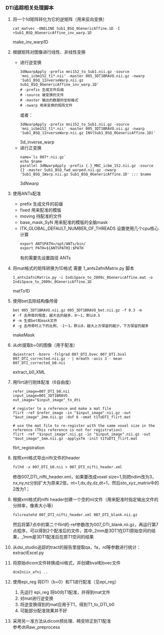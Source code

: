 
### DTI追踪相关处理脚本

1. 将一个1d矩阵转化为它的逆矩阵（用来反向变换）
	```
	cat_matvec -ONELINE Sub1_BSQ_0GenericAffine.1D -I >Sub1_BSQ_0GenericAffine_inv_warp.1D
	```
	make_inv_warp1D

2. 根据矩阵对图像进行线性、非线性变换
	* 进行逆变换
		```
		3dNwarpApply -prefix mni152_to_Sub1.nii.gz -source 'mni_icbm152_t1*.nii' -master 005_3DT1BRAVO.nii.gz -nwarp 'Sub1_BSQ_1InverseWarp.nii.gz Sub1_BSQ_0GenericAffine_inv_warp.1D'
		# -prefix 生成文件后缀
		# -source 被变换的文件
		# -master 输出的数据的坐标格式
		# -nwarp 用来变换的矩阵文件
		```
		或者：
		```
		3dNwarpApply -prefix mni152_to_Sub1.nii.gz -source 'mni_icbm152_t1*.nii' -master 005_3DT1BRAVO.nii.gz -nwarp 'Sub1_BSQ_1InverseWarp.nii.gz INV(Sub1_BSQ_0GenericAffine.1D)'
		```
		3d_inverse_warp
	* 进行正变换
		```
		name=`ls 007*.nii.gz`
		echo $name
		parallel 3dNwarpApply -prefix {.}_MNI_icbm_152.nii.gz -source {} -master Sub1_BSQ_fwd_warped.nii.gz -nwarp 'Sub1_BSQ_1Warp.nii.gz Sub1_BSQ_0GenericAffine.1D' ::: $name
		```
		3dNwarp
3. 使用ANTs配准
	* prefix 生成文件的前缀
	* fixed 用来配准的模版
	* moving 待配准的文件
	* base_mask_SyN 用来配准的模版的全脑mask
	* ITK_GLOBAL_DEFAULT_NUMBER_OF_THREADS  设置使用几个cpu核心计算
		```
		export ANTSPATH=/opt/ANTs/bin/
    	export PATH=${ANTSPATH}:$PATH
		```
		有的需要先设置路径
	ANTs
4. 将mat格式的矩阵转换为1D格式
	需要 1_ants2afniMatrix.py 脚本
	```
	1_ants2afniMatrix.py -i IndiSpace_to_2009c_0GenericAffine.mat -o IndiSpace_to_2009c_0GenericAffine.1D
	```
	matTo1D
5. 使用bet去除结构像颅骨
	```
	bet 005_3DT1BRAVO.nii.gz 005_3DT1BRAVO_bet.nii.gz -f 0.3 -m
	# -f 去颅骨的程度，越大去的越多，0～1，默认0.5
	# -m 生成bet和mask文件
	# -g 去颅骨时上下的比例，-1～1，默认0，越大上方保留的越少，下方保留的越多
	```
	makeMask
6. 从dti提取b=0的图像（用于配准）
	```
    dwiextract -bzero -fslgrad 007_DTI.bvec 007_DTI.bval 007_DTI_corrected.nii.gz - | mrmath -axis 3 - mean 007_DTI_corrected_b0.nii 
	```
	extract_b0_XML
7. 用flirt进行刚体配准（6自由度）
	```
	refer_image=007_DTI_b0.nii
	input_image=005_3DT1BRAVO
	out_image="$input_image"_to_dti

	# register to a reference and make a mat file
	flirt -ref $refer_image -in "$input_image".nii.gz -out "$out_image"_2mm.nii.gz -dof 6 -omat t1ToDTI_flirt.mat

	# use the mat file to re-register with the same voxel size in the reference (This reference is not for registration)
	flirt -ref "$input_image".nii.gz -in "$input_image".nii.gz -out "$out_image"_1mm.nii.gz -applyxfm -init t1ToDTI_flirt.mat
	```
	flirt_registration

8. 按照xml格式导出nifti文件的header
	```
	fslhd -x 007_DTI_b0.nii > 007_DTI_nifti_header.xml
	```
	修改007_DTI_nifti_header.xml，如果要改成voxel size=1,则把ndim改为3，nx,ny,nz分别扩大为原来2倍，nt=1,dx,dy,dz,dt=1，然后sto_xyz_matrix中的2改为1；

9. 根据xml格式的nifti header创建一个空的nii文件（用来配准时指定输出文件的分辨率，像素大小等）
	```
	fslcreatehd 007_DTI_nifti_header.xml 007_DTI_blank.nii.gz
	```
	然后将第7点中的第二个flirt的-ref参数改为007_DTI_blank.nii.gz，再运行第7点程序，可以得到2个配准后的文件，其中_2mm是3DT1在DTI原始空间的结果，_1mm是3DT1配准后在原T1空间的结果

10. 从dsi_studio追踪的tract的报告里提取qa，fa，rd等参数进行统计：extractExcel.py
11. 将原始dicom文件转换成nii格式，并创建bval和bvec文件   
    ```
	dcm2niix_afni ..
	```
12. 使用epi_reg 将DTI（b=0）和T1进行配准（见epi_reg）   
	1. 先运行 epi_reg 将b0向T1配准，并得到mat文件
	2. 对mat进行逆变换
	3. 将逆变换得到的mat应用于T1，得到T1_to_DTI_b0
	4. 可能部分配准效果并不好
13. 采用另一准方法从dicom预处理、畸变矫正到T1配准   
     参考dtiRaw_preprocess
